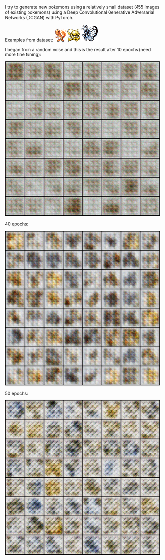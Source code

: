 I try to generate new pokemons using a relatively small dataset (455 images of existing pokemons)
using a Deep Convolutional Generative Adversarial Networks (DCGAN) with PyTorch.

Examples from dataset:
![Alt real_pokemon](images/real/real1.png?raw=false "pokemon")
![Alt real_pokemon](images/real/real2.png?raw=true "pokemon")
![Alt real_pokemon](images/real/real3.png?raw=true "pokemon")

I began from a random noise and this is the result after 10 epochs (need more fine tuning):

![Alt real_pokemon](images/fake/fake_samples_epoch_009.png?raw=true "fake")

40 epochs:

![Alt real_pokemon](images/fake/fake_samples_epoch_039.png?raw=true "fake")

50 epochs:

![Alt real_pokemon](images/fake/fake_samples_epoch_049.png?raw=true "fake")

